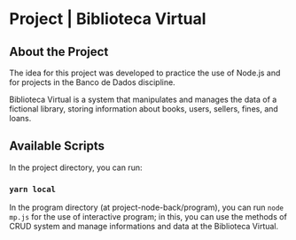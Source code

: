 # Project | Biblioteca Virtual

## About the Project

<p>The idea for this project was developed to practice the use of Node.js and for projects in the Banco de Dados discipline.</p>
<p>Biblioteca Virtual is a system that manipulates and manages the data of a fictional library, storing information about books, users, sellers, fines, and loans.</p>

## Available Scripts

In the project directory, you can run:

### `yarn local`

In the program directory (at project-node-back/program), you can run `node mp.js` for the use of interactive program; in this, you can use the methods of CRUD system and manage informations and data at the Biblioteca Virtual.
